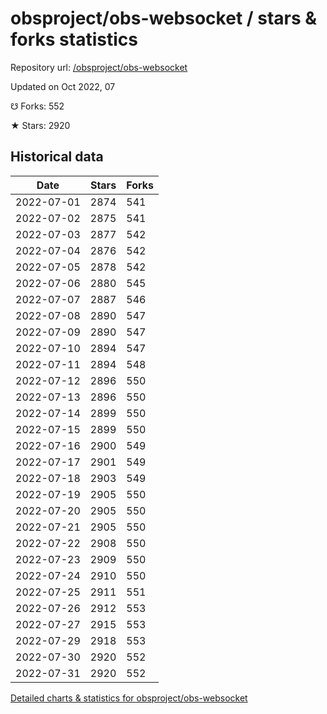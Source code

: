 # obsproject/obs-websocket / stars & forks statistics

Repository url: [/obsproject/obs-websocket](https://github.com/obsproject/obs-websocket)

Updated on Oct 2022, 07

☋ Forks: 552

★ Stars: 2920

## Historical data
| Date | Stars | Forks |
|------|-------|-------|
| 2022-07-01 | 2874 | 541 | 
| 2022-07-02 | 2875 | 541 | 
| 2022-07-03 | 2877 | 542 | 
| 2022-07-04 | 2876 | 542 | 
| 2022-07-05 | 2878 | 542 | 
| 2022-07-06 | 2880 | 545 | 
| 2022-07-07 | 2887 | 546 | 
| 2022-07-08 | 2890 | 547 | 
| 2022-07-09 | 2890 | 547 | 
| 2022-07-10 | 2894 | 547 | 
| 2022-07-11 | 2894 | 548 | 
| 2022-07-12 | 2896 | 550 | 
| 2022-07-13 | 2896 | 550 | 
| 2022-07-14 | 2899 | 550 | 
| 2022-07-15 | 2899 | 550 | 
| 2022-07-16 | 2900 | 549 | 
| 2022-07-17 | 2901 | 549 | 
| 2022-07-18 | 2903 | 549 | 
| 2022-07-19 | 2905 | 550 | 
| 2022-07-20 | 2905 | 550 | 
| 2022-07-21 | 2905 | 550 | 
| 2022-07-22 | 2908 | 550 | 
| 2022-07-23 | 2909 | 550 | 
| 2022-07-24 | 2910 | 550 | 
| 2022-07-25 | 2911 | 551 | 
| 2022-07-26 | 2912 | 553 | 
| 2022-07-27 | 2915 | 553 | 
| 2022-07-29 | 2918 | 553 | 
| 2022-07-30 | 2920 | 552 | 
| 2022-07-31 | 2920 | 552 | 


[Detailed charts & statistics for obsproject/obs-websocket](https://reviewgithub.com/rep/obsproject/obs-websocket)
